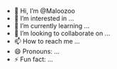 - 👋 Hi, I’m @Maloozoo
- 👀 I’m interested in ...
- 🌱 I’m currently learning ...
- 💞️ I’m looking to collaborate on ...
- 📫 How to reach me ...
- 😄 Pronouns: ...
- ⚡ Fun fact: ...

<!---
Maloozoo/Maloozoo is a ✨ special ✨ repository because its `README.md` (this file) appears on your GitHub profile.
You can click the Preview link to take a look at your changes.
--->
